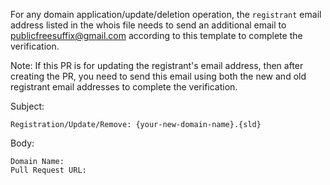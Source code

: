For any domain application/update/deletion operation, the `registrant` email address listed in the whois file needs to send an additional email to publicfreesuffix@gmail.com according to this template to complete the verification.

Note: If this PR is for updating the registrant's email address, then after creating the PR, you need to send this email using both the new and old registrant email addresses to complete the verification.

Subject:
```text
Registration/Update/Remove: {your-new-domain-name}.{sld}
```
Body:
```text
Domain Name:
Pull Request URL:
```